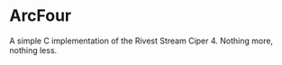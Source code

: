ArcFour
=======

A simple C implementation of the Rivest Stream Ciper 4. Nothing more, nothing less.